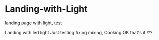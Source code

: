# Landing-with-Light
landing page with light, test


Landing with led light
Just testing fixing mixing,
Cooking   OK that's it !??.
